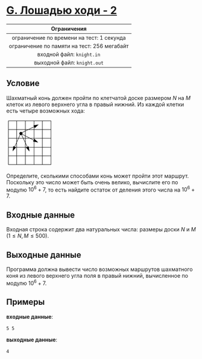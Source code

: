# [G. Лошадью ходи - 2](G.java)

| Ограничения                                 |
|:-------------------------------------------:|
| ограничение по времени на тест: 1 секунда   |
| ограничение по памяти на тест: 256 мегабайт |
| входной файл: `knight.in`                   |
| выходной файл: `knight.out`                 |

## Условие

Шахматный конь должен пройти по клетчатой доске размером $N$ на $M$ клеток из левого верхнего угла в правый нижний. Из каждой клетки
есть четыре возможных хода:

![alt text](horse2.png)

Определите, сколькими способами конь может пройти этот маршрут. Поскольку это число может быть очень велико, вычислите его по
модулю $10^{6} + 7$, то есть найдите остаток от деления этого числа на $10^{6} + 7$.

## Входные данные

Входная строка содержит два натуральных числа: размеры доски $N$ и $M$ $(1 \leqslant N, M \leqslant 500)$.

## Выходные данные

Программа должна вывести число возможных маршрутов шахматного коня из левого верхнего угла поля в правый нижний, вычисленное
по модулю $10^{6} + 7$.

## Примеры

**входные данные**:

```text
5 5
```

**выходные данные**:

```text
4
```

